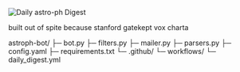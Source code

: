 ![Daily astro-ph Digest](https://github.com/ajdavis25/astro-ph-digest-bot/actions/workflows/daily_digest.yml/badge.svg)


built out of spite because stanford gatekept vox charta


astroph-bot/
 ├─ bot.py
 ├─ filters.py
 ├─ mailer.py
 ├─ parsers.py
 ├─ config.yaml
 ├─ requirements.txt
 └─ .github/
     └─ workflows/
         └─ daily_digest.yml
